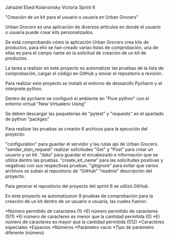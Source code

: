 Jahaziel Ebed Kolansinsky Victoria 
Sprint 6 

"Creación de un kit para el usuario o usuaria en Urban Grocers"

Urban Grocers es una aplicación de diversos artículos en donde el usuario o 
usuaria puede crear kits personalizados.

Se está comprobando cómo la aplicación Urban Grocers crea kits de productos, para ello se 
han creado  varias listas de comprobación, una de ellas es para el campo name en la solicitud
de creación de un kit de productos.

La tarea a realizar en este proyecto es automatizar las pruebas de la lista de comprobación, 
cargar el código en GitHub y enviar el repositorio a revisión.

Para realizar este proyecto se instaló el entorno de dessarollo Pycharm
y el interprete python.

Dentro de pycharm se configuró el ambiente en "Pure python" con el entorno 
virtual "New Virtualenv Using" 

Se deben descargar las paqueterias de "pytest" y "requests" en el apartado de python "packges"

Para realizar las pruebas se crearón 6 archivos para la ejecución del proyecto:

"configuration" para guardar el servidor y las rutas api de Urban Grocers.
"sender_stan_request" realizar solicitudes "Get" y "Post" para crear un  usuario y un kit.
"data" para guardar el encabezado e información que se utiliza dentro las pruebas.
"create_kit_name" para las solicitudes positivas y negativas con sus respectivas pruebas.
"gitignore" para evitar que varios archivos se suban al repositorio de "GitHub"
"readme" descripción del proyecto.

Para generar el repositorio del proyecto del sprint 6 se utilizó GitHub.

En éste proyecto se automatizaron 9 pruebas de comprobación para la creación 
de un kit dentro de un usuario o usuaria, las cuales fueron:

*Número permitido de caracteres (1)
*El número permitido de caracteres (511)
*El número de caracteres es menor que la cantidad permitida (0)
*El número de caracteres es mayor que la cantidad permitida (512)
*Caracteres especiales
*Espacios
*Números
*Parámetro vacío
*Tipo de parámetro diferente (número)